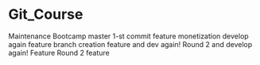 # Git_Course
Maintenance Bootcamp
master 1-st commit
feature monetization
develop again
feature branch creation
feature
and dev again! Round 2
and develop again!
Feature Round 2
feature

